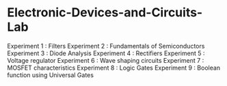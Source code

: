 # Electronic-Devices-and-Circuits-Lab
Experiment 1 : Filters
Experiment 2 : Fundamentals of Semiconductors
Experiment 3 : Diode Analysis
Experiment 4 : Rectifiers
Experiment 5 : Voltage regulator
Experiment 6 : Wave shaping circuits
Experiment 7 : MOSFET characteristics
Experiment 8 : Logic Gates
Experiment 9 : Boolean function using Universal Gates
